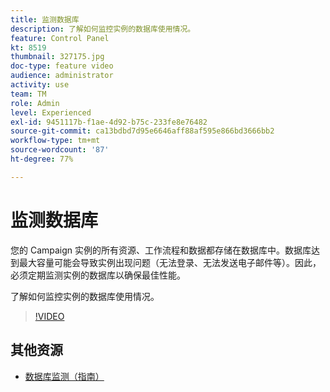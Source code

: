 ```yaml
---
title: 监测数据库
description: 了解如何监控实例的数据库使用情况。
feature: Control Panel
kt: 8519
thumbnail: 327175.jpg
doc-type: feature video
audience: administrator
activity: use
team: TM
role: Admin
level: Experienced
exl-id: 9451117b-f1ae-4d92-b75c-233fe8e76482
source-git-commit: ca13bdbd7d95e6646aff88af595e866bd3666bb2
workflow-type: tm+mt
source-wordcount: '87'
ht-degree: 77%

---
```


# 监测数据库

您的 Campaign 实例的所有资源、工作流程和数据都存储在数据库中。数据库达到最大容量可能会导致实例出现问题（无法登录、无法发送电子邮件等）。因此，必须定期监测实例的数据库以确保最佳性能。

了解如何监控实例的数据库使用情况。

>[!VIDEO](https://video.tv.adobe.com/v/327175?quality=12)

## 其他资源

* [数据库监测（指南）](https://experienceleague.adobe.com/docs/control-panel/using/performance-monitoring/database-monitoring.html?lang=zh-Hans#performance-monitoring)
